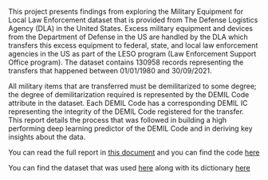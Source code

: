 This project presents findings from exploring the Military Equipment for Local Law Enforcement
dataset that is provided from The Defense Logistics Agency (DLA) in the United States. Excess
military equipment and devices from the Department of Defense in the US are handled by the
DLA which transfers this excess equipment to federal, state, and local law enforcement agencies
in the US as part of the LESO program (Law Enforcement Support Office program). The dataset
contains 130958 records representing the transfers that happened between 01/01/1980 and
30/09/2021.

All military items that are transferred must be demilitarized to some degree; the degree of
demilitarization required is represented by the DEMIL Code attribute in the dataset. Each DEMIL
Code has a corresponding DEMIL IC representing the integrity of the DEMIL Code registered for
the transfer. This report details the process that was followed in building a high performing deep
learning predictor of the DEMIL Code and in deriving key insights about the data.

You can read the full report in [this document](./report.pdf) and you can find the code [here](./DLA_multiclass_classification.ipynb)

You can find the dataset that was used [here](./AllStatesAndTerritoriesQTR4FY21.xlsx) along with its dictionary [here](./MeaningOfFieldsInTheDataset.pdf)